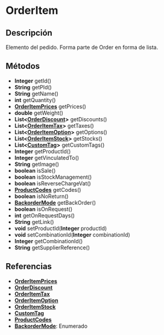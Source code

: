 # OrderItem

## Descripción

Elemento del pedido. Forma parte de Order en forma de lista.

## Métodos

- **Integer** getId()
- **String** getPId()
- **String** getName()
- **int** getQuantity()
- **[OrderItemPrices](OrderItemPrices.md)** getPrices()
- **double** getWeight()
- **List<[OrderDiscount](OrderDiscount.md)>** getDiscounts()
- **List<[OrderItemTax](OrderItemTax.md)>** getTaxes()
- **List<[OrderItemOption](OrderItemOption.md)>** getOptions()
- **List<[OrderItemStock](OrderItemStock.md)>** getStocks()
- **List<[CustomTag](../CustomTag.md)>** getCustomTags()
- **Integer** getProductId()
- **Integer** getVinculatedTo()
- **String** getImage()
- **boolean** isSale()
- **boolean** isStockManagement()
- **boolean** isReverseChargeVat()
- **[ProductCodes](../ProductCodes.md)** getCodes()
- **boolean** isNoReturn()
- **[BackorderMode](../../Enums/README.md#BackorderMode)** getBackOrder()
- **boolean** isOnRequest()
- **int** getOnRequestDays()
- **String** getLink()
- **void** setProductId(**Integer** productId)
- **void** setCombinationId(**Integer** combinationId)
- **Integer** getCombinationId()
- **String** getSupplierReference()

## Referencias

- **[OrderItemPrices](OrderItemPrices.md)**
- **[OrderDiscount](OrderDiscount.md)**
- **[OrderItemTax](OrderItemTax.md)**
- **[OrderItemOption](OrderItemOption.md)**
- **[OrderItemStock](OrderItemStock.md)**
- **[CustomTag](../CustomTag.md)**
- **[ProductCodes](../ProductCodes.md)**
- **[BackorderMode](../../Enums/README.md#BackorderMode)**: Enumerado
